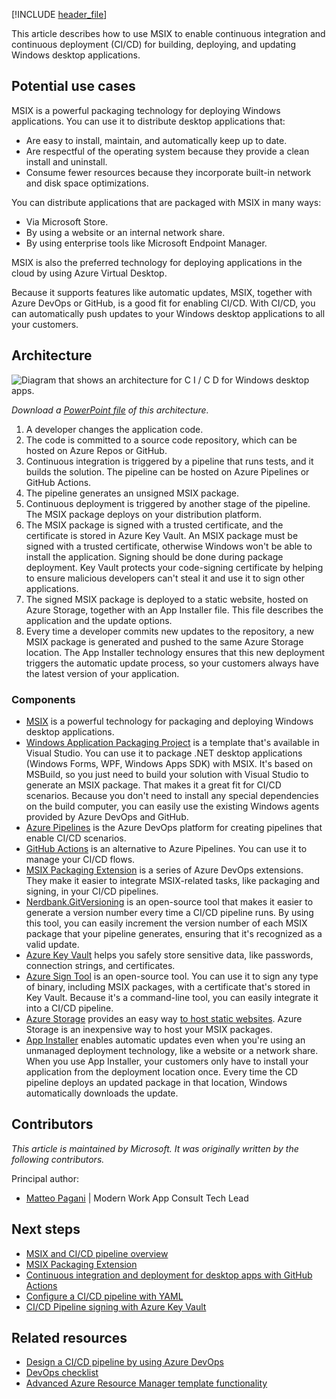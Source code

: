 [!INCLUDE [header_file](../../../includes/sol-idea-header.md)]

This article describes how to use MSIX to enable continuous integration and continuous deployment (CI/CD) for building, deploying, and updating Windows desktop applications.

## Potential use cases

MSIX is a powerful packaging technology for deploying Windows applications. You can use it to distribute desktop applications that:

- Are easy to install, maintain, and automatically keep up to date.
- Are respectful of the operating system because they provide a clean install and uninstall.
- Consume fewer resources because they incorporate built-in network and disk space optimizations.

You can distribute applications that are packaged with MSIX in many ways:

- Via Microsoft Store.
- By using a website or an internal network share.
- By using enterprise tools like Microsoft Endpoint Manager.

MSIX is also the preferred technology for deploying applications in the cloud by using Azure Virtual Desktop.

Because it supports features like automatic updates, MSIX, together with Azure DevOps or GitHub, is a good fit for enabling CI/CD. With CI/CD, you can automatically push updates to your Windows desktop applications to all your customers.

## Architecture

![Diagram that shows an architecture for C I / C D for Windows desktop apps.](../media/devops-windows-architecture.png)

*Download a [PowerPoint file](https://arch-center.azureedge.net/Architecture.pptx) of this architecture.*

1. A developer changes the application code.
1. The code is committed to a source code repository, which can be hosted on Azure Repos or GitHub.
1. Continuous integration is triggered by a pipeline that runs tests, and it builds the solution. The pipeline can be hosted on Azure Pipelines or GitHub Actions.
1. The pipeline generates an unsigned MSIX package.
1. Continuous deployment is triggered by another stage of the pipeline. The MSIX package deploys on your distribution platform.
1. The MSIX package is signed with a trusted certificate, and the certificate is stored in Azure Key Vault. An MSIX package must be signed with a trusted certificate, otherwise Windows won't be able to install the application. Signing should be done during package deployment. Key Vault protects your code-signing certificate by helping to ensure malicious developers can't steal it and use it to sign other applications.
1. The signed MSIX package is deployed to a static website, hosted on Azure Storage, together with an App Installer file. This file describes the application and the update options.
1. Every time a developer commits new updates to the repository, a new MSIX package is generated and pushed to the same Azure Storage location. The App Installer technology ensures that this new deployment triggers the automatic update process, so your customers always have the latest version of your application.

### Components

- [MSIX](/windows/msix) is a powerful technology for packaging and deploying Windows desktop applications.
- [Windows Application Packaging Project](/windows/msix/desktop/desktop-to-uwp-packaging-dot-net) is a template that's available in Visual Studio. You can use it to package .NET desktop applications (Windows Forms, WPF, Windows Apps SDK) with MSIX. It's based on MSBuild, so you just need to build your solution with Visual Studio to generate an MSIX package. That makes it a great fit for CI/CD scenarios. Because you don't need to install any special dependencies on the build computer, you can easily use the existing Windows agents provided by Azure DevOps and GitHub.
- [Azure Pipelines](https://azure.microsoft.com/services/devops/pipelines) is the Azure DevOps platform for creating pipelines that enable CI/CD scenarios.
- [GitHub Actions](https://github.com/features/actions) is an alternative to Azure Pipelines. You can use it to manage your CI/CD flows.
- [MSIX Packaging Extension](/windows/msix/desktop/msix-packaging-extension?tabs=yaml) is a series of Azure DevOps extensions. They make it easier to integrate MSIX-related tasks, like packaging and signing, in your CI/CD pipelines.
- [Nerdbank.GitVersioning](https://github.com/dotnet/Nerdbank.GitVersioning) is an open-source tool that makes it easier to generate a version number every time a CI/CD pipeline runs. By using this tool, you can easily increment the version number of each MSIX package that your pipeline generates, ensuring that it's recognized as a valid update.
- [Azure Key Vault](https://azure.microsoft.com/services/key-vault) helps you safely store sensitive data, like passwords, connection strings, and certificates.
- [Azure Sign Tool](https://github.com/vcsjones/AzureSignTool) is an open-source tool. You can use it to sign any type of binary, including MSIX packages, with a certificate that's stored in Key Vault. Because it's a command-line tool, you can easily integrate it into a CI/CD pipeline.
- [Azure Storage](https://azure.microsoft.com/product-categories/storage) provides an easy way [to host static websites](/azure/storage/blobs/storage-blob-static-website). Azure Storage is an inexpensive way to host your MSIX packages.
- [App Installer](/windows/msix/app-installer/app-installer-root) enables automatic updates even when you're using an unmanaged deployment technology, like a website or a network share. When you use App Installer, your customers only have to install your application from the deployment location once. Every time the CD pipeline deploys an updated package in that location, Windows automatically downloads the update.

## Contributors

*This article is maintained by Microsoft. It was originally written by the following contributors.*

Principal author:

- [Matteo Pagani](https://www.linkedin.com/in/matteopagani) | Modern Work App Consult Tech Lead

## Next steps

- [MSIX and CI/CD pipeline overview](/windows/msix/desktop/cicd-overview)
- [MSIX Packaging Extension](/windows/msix/desktop/msix-packaging-extension?tabs=yaml)
- [Continuous integration and deployment for desktop apps with GitHub Actions](https://devblogs.microsoft.com/dotnet/continuous-integration-and-deployment-for-desktop-apps-with-github-actions)
- [Configure a CI/CD pipeline with YAML](/windows/msix/desktop/azure-dev-ops)
- [CI/CD Pipeline signing with Azure Key Vault](/windows/msix/desktop/cicd-keyvault)

## Related resources

- [Design a CI/CD pipeline by using Azure DevOps](/azure/architecture/example-scenario/apps/devops-dotnet-baseline)
- [DevOps checklist](/azure/architecture/checklist/dev-ops)
- [Advanced Azure Resource Manager template functionality](/azure/architecture/guide/azure-resource-manager/advanced-templates)
